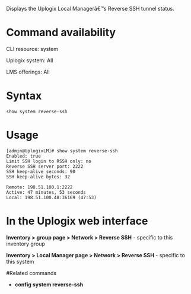 <!-- 5.4 -->

Displays the Uplogix Local Managerâ€™s Reverse SSH tunnel status. 

# Command availability 

CLI resource: system

Uplogix system: All

LMS offerings: All

# Syntax 

```
show system reverse-ssh
```

# Usage 

```
[admin@UplogixLM]# show system reverse-ssh
Enabled: true
Limit SSH login to RSSH only: no
Reverse SSH server port: 2222
SSH keep-alive seconds: 90
SSH keep-alive bytes: 32

Remote: 198.51.100.1:2222
Active: 47 minutes, 53 seconds
Local: 198.51.100.48:36169 (47:53)

```

# In the Uplogix web interface

**Inventory > group page > Network > Reverse SSH** - specific to this inventory group

**Inventory > Local Manager page > Network > Reverse SSH** - specific to this system

#Related commands 

- **config system reverse-ssh**